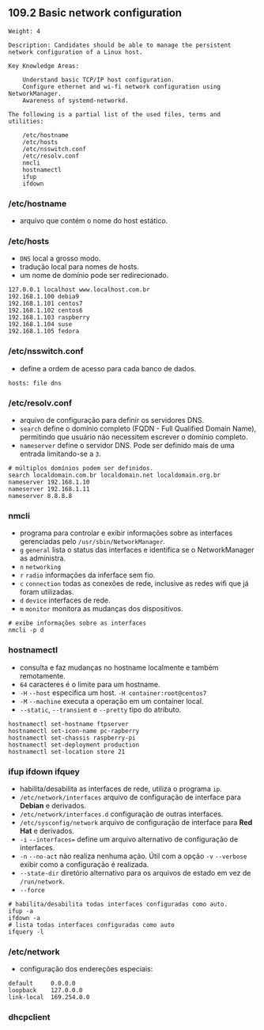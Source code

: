 ## 109.2 Basic network configuration
```
Weight: 4

Description: Candidates should be able to manage the persistent network configuration of a Linux host.

Key Knowledge Areas:

    Understand basic TCP/IP host configuration.
    Configure ethernet and wi-fi network configuration using NetworkManager.
    Awareness of systemd-networkd.

The following is a partial list of the used files, terms and utilities:

    /etc/hostname
    /etc/hosts
    /etc/nsswitch.conf
    /etc/resolv.conf
    nmcli
    hostnamectl
    ifup
    ifdown
```

### /etc/hostname

* arquivo que contém o nome do host estático.

### /etc/hosts

* `DNS` local a grosso modo.
* tradução local para nomes de hosts.
* um nome de domínio pode ser redirecionado.

```
127.0.0.1 localhost www.localhost.com.br
192.168.1.100 debia9
192.168.1.101 centos7
192.168.1.102 centos6
192.168.1.103 raspberry
192.168.1.104 suse
192.168.1.105 fedora
```

### /etc/nsswitch.conf

* define a ordem de acesso para cada banco de dados.

```
hosts: file dns
```

### /etc/resolv.conf

* arquivo de configuração para definir os servidores DNS.
* `search` define o domínio completo (FQDN - Full Qualified Domain Name), permitindo que usuário não necessitem escrever o domínio completo.
* `nameserver` define o servidor DNS. Pode ser definido mais de uma entrada limitando-se a `3`.

```
# múltiplos domínios podem ser definidos.
search localdomain.com.br localdomain.net localdomain.org.br
nameserver 192.168.1.10
nameserver 192.168.1.11
nameserver 8.8.8.8
```

### nmcli

* programa para controlar e exibir informações sobre as interfaces gerenciadas pelo `/usr/sbin/NetworkManager`.
* `g` `general` lista o status das interfaces e identifica se o NetworkManager as administra.
* `n` `networking`
* `r` `radio` informações da inferface sem fio.
* `c` `connection` todas as conexões de rede, inclusive as redes wifi que já foram utilizadas.
* `d` `device` interfaces de rede.
* `m` `monitor` monitora as mudanças dos dispositivos.

```shell
# exibe informações sobre as interfaces
nmcli -p d
```

### hostnamectl

* consulta e faz mudanças no hostname localmente e também remotamente.
* `64` caracteres é o limite para um hostname.
* `-H` `--host` especifica um host. `-H container:root@centos7`
* `-M` `--machine` executa a operação em um container local.
* `--static`, `--transient` e `--pretty` tipo do atributo.

```shell
hostnamectl set-hostname ftpserver
hostnamectl set-icon-name pc-rapberry
hostnamectl set-chassis raspberry-pi
hostnamectl set-deployment production
hostnamectl set-location store 21
```

### ifup ifdown ifquey

* habilita/desabilita as interfaces de rede, utiliza o programa `ip`.
* `/etc/network/interfaces` arquivo de configuração de interface para **Debian** e derivados.
* `/etc/network/interfaces.d` configuração de outras interfaces.
* `/etc/sysconfig/network` arquivo de configuração de interface para **Red Hat** e derivados.
* `-i` `--interfaces=` define um arquivo alternativo de configuração de interfaces.
* `-n` `--no-act` não realiza nenhuma ação. Útil com a opção `-v` `--verbose` exibir como a configuração é realizada.
* `--state-dir` diretório alternativo para os arquivos de estado em vez de `/run/network`.
* `--force`

```shell
# habilita/desabilita todas interfaces configuradas como auto.
ifup -a
ifdown -a
# lista todas interfaces configuradas como auto
ifquery -l
```

### /etc/network

* configuração dos endereções especiais:
```
default		0.0.0.0
loopback	127.0.0.0
link-local	169.254.0.0
```
### dhcpclient
